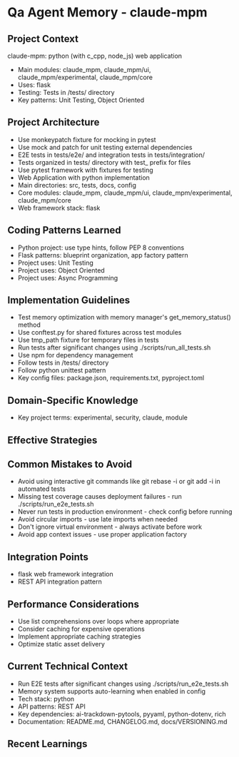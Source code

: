 # Qa Agent Memory - claude-mpm

<!-- MEMORY LIMITS: 8KB max | 10 sections max | 15 items per section -->
<!-- Last Updated: 2025-08-05 21:02:27 | Auto-updated by: system -->

## Project Context
claude-mpm: python (with c_cpp, node_js) web application
- Main modules: claude_mpm, claude_mpm/ui, claude_mpm/experimental, claude_mpm/core
- Uses: flask
- Testing: Tests in /tests/ directory
- Key patterns: Unit Testing, Object Oriented

## Project Architecture
- Use monkeypatch fixture for mocking in pytest
- Use mock and patch for unit testing external dependencies
- E2E tests in tests/e2e/ and integration tests in tests/integration/
- Tests organized in tests/ directory with test_ prefix for files
- Use pytest framework with fixtures for testing
- Web Application with python implementation
- Main directories: src, tests, docs, config
- Core modules: claude_mpm, claude_mpm/ui, claude_mpm/experimental, claude_mpm/core
- Web framework stack: flask

## Coding Patterns Learned
- Python project: use type hints, follow PEP 8 conventions
- Flask patterns: blueprint organization, app factory pattern
- Project uses: Unit Testing
- Project uses: Object Oriented
- Project uses: Async Programming

## Implementation Guidelines
- Test memory optimization with memory manager's get_memory_status() method
- Use conftest.py for shared fixtures across test modules
- Use tmp_path fixture for temporary files in tests
- Run tests after significant changes using ./scripts/run_all_tests.sh
- Use npm for dependency management
- Follow tests in /tests/ directory
- Follow python unittest pattern
- Key config files: package.json, requirements.txt, pyproject.toml

## Domain-Specific Knowledge
<!-- Agent-specific knowledge for claude-mpm domain -->
- Key project terms: experimental, security, claude, module

## Effective Strategies
<!-- Successful approaches discovered through experience -->

## Common Mistakes to Avoid
- Avoid using interactive git commands like git rebase -i or git add -i in automated tests
- Missing test coverage causes deployment failures - run ./scripts/run_e2e_tests.sh
- Never run tests in production environment - check config before running
- Avoid circular imports - use late imports when needed
- Don't ignore virtual environment - always activate before work
- Avoid app context issues - use proper application factory

## Integration Points
- flask web framework integration
- REST API integration pattern

## Performance Considerations
- Use list comprehensions over loops where appropriate
- Consider caching for expensive operations
- Implement appropriate caching strategies
- Optimize static asset delivery

## Current Technical Context
- Run E2E tests after significant changes using ./scripts/run_e2e_tests.sh
- Memory system supports auto-learning when enabled in config
- Tech stack: python
- API patterns: REST API
- Key dependencies: ai-trackdown-pytools, pyyaml, python-dotenv, rich
- Documentation: README.md, CHANGELOG.md, docs/VERSIONING.md

## Recent Learnings
<!-- Most recent discoveries and insights -->
